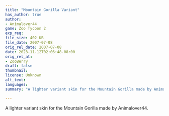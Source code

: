 ```yaml
---
title: "Mountain Gorilla Variant"
has_author: true
author: 
- Animalover44
game: Zoo Tycoon 2
exp_req: 
file_size: 402 KB
file_date: 2007-07-08
orig_rel_date: 2007-07-08
date: 2023-11-12T02:06:48-08:00
orig_rel_at: 
- ZooBerry
draft: false
thumbnail: 
license: Unknown
alt_text: 
languages:
summary: "A lighter variant skin for the Mountain Gorilla made by Animalover44."

---
```


A lighter variant skin for the Mountain Gorilla made by Animalover44.